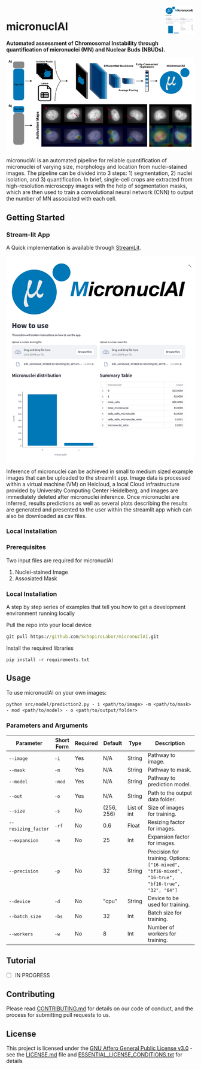 
<img align="right" width="80" height="80" src= "images/streamlit_app.png">


# micronuclAI
**Automated assessment of Chromosomal Instability through quantification of micronuclei (MN) and Nuclear Buds (NBUDs).**

![screenshot](images/overview.png)

micronuclAI is an automated pipeline for reliable quantification of micronuclei of varying size, morphology and location from nuclei-stained images. The pipeline can be divided into 3 steps: 1) segmentation, 2) nuclei isolation, and 3) quantification. In brief, single-cell crops are extracted from high-resolution microscopy images with the help of segmentation masks, which are then used to train a convolutional neural network (CNN) to output the number of MN associated with each cell. 

## Getting Started

### Stream-lit App

A Quick implementation is available through 
[StreamLit](https://gist.github.com/PurpleBooth/109311bb0361f32d87a2).

![screenshot](images/streamlit_app.png)

Inference of micronuclei can be achieved in small to medium sized example images that can be uploaded to the streamlit app. Image data is processed within a virtual machine (VM) on Heicloud, a local Cloud infrastructure provided by University Computing Center Heidelberg, and images are immediately deleted after micronuclei inference. Once micronuclei are inferred, results predictions as well as several plots describing the results are generated and presented to the user within the streamlit app which can also be downloaded as csv files. 

### Local Installation 

### Prerequisites

Two input files are required for micronuclAI
1. Nuclei-stained Image 
2. Assosiated Mask 

### Local Installation

A step by step series of examples that tell you how to get a development
environment running locally

Pull the repo into your local device

```cmd
git pull https://github.com/SchapiroLabor/micronuclAI.git
```
Install the required libraries
 ```
 pip install -r requirements.txt
 ```

## Usage

To use micronuclAI on your own images:

```
python src/model/prediction2.py - i <path/to/image> -m <path/to/mask> - mod <path/to/model> - o <path/to/output/folder>
```

### Parameters and Arguments
| Parameter          | Short Form | Required | Default         | Type         | Description                                                                 |
|--------------------|------------|----------|-----------------|--------------|-----------------------------------------------------------------------------|
| `--image`          | `-i`       | Yes      | N/A             | String       | Pathway to image.                                                           |
| `--mask`           | `-m`       | Yes      | N/A             | String       | Pathway to mask.                                                            |
| `--model`          | `-mod`     | Yes      | N/A             | String       | Pathway to prediction model.                                                |
| `--out`            | `-o`       | Yes      | N/A             | String       | Path to the output data folder.                                             |
| `--size`           | `-s`       | No       | (256, 256)      | List of int  | Size of images for training.                                                |
| `--resizing_factor`| `-rf`      | No       | 0.6             | Float        | Resizing factor for images.                                                 |
| `--expansion`      | `-e`       | No       | 25              | Int          | Expansion factor for images.                                                |
| `--precision`      | `-p`       | No       | 32              | String       | Precision for training. Options: `["16-mixed", "bf16-mixed", "16-true", "bf16-true", "32", "64"]` |
| `--device`         | `-d`       | No       | "cpu"           | String       | Device to be used for training.                                             |
| `--batch_size`     | `-bs`      | No       | 32              | Int          | Batch size for training.                                                    |
| `--workers`        | `-w`       | No       | 8               | Int          | Number of workers for training.                                             |


## Tutorial 
- [ ] IN PROGRESS

## Contributing

Please read [CONTRIBUTING.md](CONTRIBUTING.md) for details on our code
of conduct, and the process for submitting pull requests to us.

## License

This project is licensed under the [GNU Affero General Public License v3.0](LICENSE) - see the [LICENSE.md](LICENSE.md) file and [ESSENTIAL_LICENSE_CONDITIONS.txt](ESSENTIAL_LICENSE_CONDITIONS.txt) for
details

